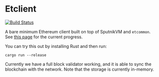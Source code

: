 # Etclient

[![Build Status](https://travis-ci.org/sorpaas/etclient.svg?branch=master)](https://travis-ci.org/sorpaas/etclien)

A bare minimum Ethereum client built on top of SputnikVM and
`etcommon`. See [this page](https://that.world/~source/etclient.html)
for the current progress.

You can try this out by installing Rust and then run:

```
cargo run --release
```

Currently we have a full block validator working, and it is able to
sync the blockchain with the network. Note that the storage is
currently in-memory.
